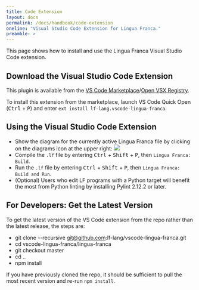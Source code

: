 ```yaml
---
title: Code Extension
layout: docs
permalink: /docs/handbook/code-extension
oneline: "Visual Studio Code Extension for Lingua Franca."
preamble: >
---
```


This page shows how to install and use the Lingua Franca Visual Studio Code extension.

## Download the Visual Studio Code Extension

This plugin is available from the [VS Code
Marketplace](https://marketplace.visualstudio.com/items?itemName=lf-lang.vscode-lingua-franca)/[Open VSX Registry](https://open-vsx.org/extension/lf-lang/vscode-lingua-franca).

To install this extension from the marketplace, launch VS Code Quick Open (<kbd>Ctrl</kbd> + <kbd>P</kbd>) and enter `ext install lf-lang.vscode-lingua-franca`.

## Using the Visual Studio Code Extension

- Show the diagram for the currently active Lingua Franca file by clicking on the diagrams icon at the upper right:
  <img src="../../../../../img/vs_code/diagrams_icon.png" class="icon">
- Compile the `.lf` file by entering <kbd>Ctrl</kbd> + <kbd>Shift</kbd> + <kbd>P</kbd>, then `Lingua Franca: Build`.
- Run the `.lf` file by entering <kbd>Ctrl</kbd> + <kbd>Shift</kbd> + <kbd>P</kbd>, then `Lingua Franca: Build and Run`.
- (Optional) Users who edit LF programs with a Python target will benefit the most from Python
  linting by installing Pylint 2.12.2 or later.

## For Developers: Get the Latest Version

To get the latest version of the VS Code extension from the repo rather than the latest release, the steps are:

- git clone --recursive git@github.com:lf-lang/vscode-lingua-franca.git
- cd vscode-lingua-franca/lingua-franca
- git checkout master
- cd ..
- npm install

If you have previously cloned the repo, it should be sufficient to pull the most recent version and re-run `npm install`.
